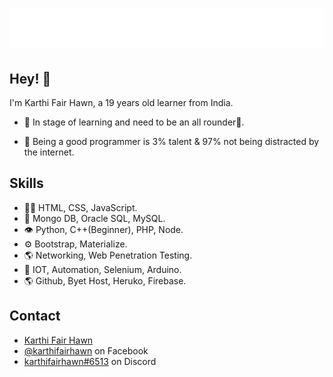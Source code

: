 <h1 align="center">
  <img src="https://raw.githubusercontent.com/karthifairhawn/karthifairhawn/d013bdc9ae0c9ddf969dd218360dac32f1f7f5da/name.svg" alt="Marton Lederer" />
</h1>

## Hey! 👋
I'm Karthi Fair Hawn, a 19 years old learner from India.

- 🧭 In stage of learning and need to be an all rounder🏏.

- 👥 Being a good programmer is 3% talent & 97% not being distracted by the internet.

## Skills
- 👨‍💻 HTML, CSS, JavaScript.
- 💽 Mongo DB, Oracle SQL, MySQL.
- 👁️ Python, C++(Beginner), PHP, Node.
- ⚙️ Bootstrap, Materialize.
- 🌎 Networking, Web Penetration Testing.
- 🤖 IOT, Automation, Selenium, Arduino.
- 🌎 Github, Byet Host, Heruko, Firebase.

## Contact
- [Karthi Fair Hawn](https://karthifairhawn.in)
- [@karthifairhawn](https://facebook.com/karthifairhawn) on Facebook
- [karthifairhawn#6513](./) on Discord
